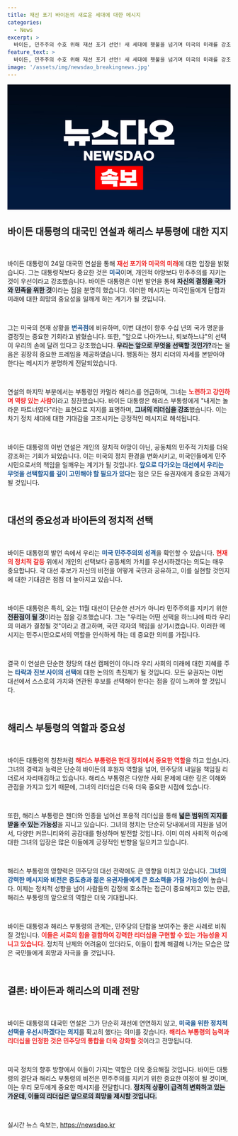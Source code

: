 ```yaml
---
title: 재선 포기 바이든의 새로운 세대에 대한 메시지
categories:
  - News
excerpt: >
  바이든, 민주주의 수호 위해 재선 포기 선언! 새 세대에 횃불을 넘기며 미국의 미래를 강조한 그의 말에 귀 기울여보세요. 강력한 메시지가 담긴 연설의 핵심은 무엇일까요?
feature_text: >
  바이든, 민주주의 수호 위해 재선 포기 선언! 새 세대에 횃불을 넘기며 미국의 미래를 강조한 그의 말에 귀 기울여보세요. 강력한 메시지가 담긴 연설의 핵심은 무엇일까요?
image: '/assets/img/newsdao_breakingnews.jpg'
---
```


<p><img src="/assets/img/newsdao_breakingnews.jpg" alt="pcversion 속보" /></p>

<h2 data-ke-size="size26">바이든 대통령의 대국민 연설과 해리스 부통령에 대한 지지</h2>

<p data-ke-size="size16">&nbsp;</p>

<p>바이든 대통령이 24일 대국민 연설을 통해 <b><span style="color: #ee2323;">재선 포기와 미국의 미래</span></b>에 대한 입장을 밝혔습니다. 그는 대통령직보다 중요한 것은 <b><span style="color: #1a5490;">미국</span></b>이며, 개인적 야망보다 민주주의를 지키는 것이 우선이라고 강조했습니다. 바이든 대통령은 이번 발언을 통해 <b><span style="background-color: #21538527;">자신의 결정을 국가와 민족을 위한 것</span></b>이라는 점을 분명히 했습니다. 이러한 메시지는 미국인들에게 단합과 미래에 대한 희망의 중요성을 일깨게 하는 계기가 될 것입니다. </p>

<p data-ke-size="size16">&nbsp;</p>

<p>그는 미국의 현재 상황을 <b><span style="color: #1a5490;">변곡점</span></b>에 비유하며, 이번 대선이 향후 수십 년의 국가 명운을 결정짓는 중요한 기회라고 밝혔습니다. 또한, "앞으로 나아가느냐, 퇴보하느냐"의 선택이 우리의 손에 달려 있다고 강조했습니다. <b><span style="background-color: #21538527;">우리는 앞으로 무엇을 선택할 것인가?</span></b>라는 물음은 굉장히 중요한 프레임을 제공하였습니다. 행동하는 정치 리더의 자세를 본받아야 한다는 메시지가 분명하게 전달되었습니다.</p>

<p data-ke-size="size16">&nbsp;</p>

<p>연설의 마지막 부분에서는 부통령인 카멀라 해리스를 언급하며, 그녀는 <b><span style="color: #ee2323;">노련하고 강인하며 역량 있는 사람</span></b>이라고 칭찬했습니다. 바이든 대통령은 해리스 부통령에게 "내게는 놀라운 파트너였다"라는 표현으로 지지를 표명하며, <b><span style="background-color: #21538527;">그녀의 리더십을 강조</span></b>했습니다. 이는 차기 정치 세대에 대한 기대감을 고조시키는 긍정적인 메시지로 해석됩니다.</p>

<p data-ke-size="size16">&nbsp;</p>

<p>바이든 대통령의 이번 연설은 개인의 정치적 야망이 아닌, 공동체의 민주적 가치를 더욱 강조하는 기회가 되었습니다. 이는 미국의 정치 환경을 변화시키고, 미국인들에게 민주시민으로서의 책임을 일깨우는 계기가 될 것입니다. <b><span style="color: #1a5490;">앞으로 다가오는 대선에서 우리는 무엇을 선택할지를 깊이 고민해야 할 필요가 있다</span></b>는 점은 모든 유권자에게 중요한 과제가 될 것입니다.</p>

<p data-ke-size="size16">&nbsp;</p>

<h2 data-ke-size="size26">대선의 중요성과 바이든의 정치적 선택</h2>

<p data-ke-size="size16">&nbsp;</p>

<p>바이든 대통령의 발언 속에서 우리는 <b><span style="color: #1a5490;">미국 민주주의의 성격</span></b>을 확인할 수 있습니다. <b><span style="color: #ee2323;">현재의 정치적 갈등</span></b> 위에서 개인의 선택보다 공동체의 가치를 우선시하겠다는 의도는 매우 중요합니다. 각 대선 후보가 자신의 비전을 어떻게 국민과 공유하고, 이를 실현할 것인지에 대한 기대감은 점점 더 높아지고 있습니다.</p>

<p data-ke-size="size16">&nbsp;</p>

<p>바이든 대통령은 특히, 오는 11월 대선이 단순한 선거가 아니라 민주주의를 지키기 위한 <b><span style="background-color: #21538527;">전환점이 될 것</span></b>이라는 점을 강조했습니다. 그는 "우리는 어떤 선택을 하느냐에 따라 우리의 미래가 결정될 것"이라고 경고하며, 국민 각자의 책임을 상기시켰습니다. 이러한 메시지는 민주시민으로서의 역할을 인식하게 하는 데 중요한 의미를 가집니다.</p>

<p data-ke-size="size16">&nbsp;</p>

<p>결국 이 연설은 단순한 정당의 대선 캠페인이 아니라 우리 사회의 미래에 대한 지혜를 주는 <b><span style="color: #1a5490;">타락과 진보 사이의 선택</span></b>에 대한 논의의 촉진제가 될 것입니다. 모든 유권자는 이번 대선에서 스스로의 가치와 연관된 후보를 선택해야 한다는 점을 깊이 느껴야 할 것입니다.</p>

<p data-ke-size="size16">&nbsp;</p>

<h2 data-ke-size="size26">해리스 부통령의 역할과 중요성</h2>

<p data-ke-size="size16">&nbsp;</p>

<p>바이든 대통령의 칭찬처럼 <b><span style="color: #ee2323;">해리스 부통령은 현대 정치에서 중요한 역할</span></b>을 하고 있습니다. 그녀의 경력과 능력은 단순히 바이든의 후원자 역할을 넘어, 민주당의 내일을 책임질 리더로서 자리매김하고 있습니다. 해리스 부통령은 다양한 사회 문제에 대한 깊은 이해와 관점을 가지고 있기 때문에, 그녀의 리더십은 더욱 더욱 중요한 시점에 있습니다.</p>

<p data-ke-size="size16">&nbsp;</p>

<p>또한, 해리스 부통령은 젠더와 인종을 넘어선 포용적 리더십을 통해 <b><span style="background-color: #21538527;">넓은 범위의 지지를 받을 수 있는 가능성</span></b>을 지니고 있습니다. 그녀의 정치는 단순히 당내에서의 지원을 넘어서, 다양한 커뮤니티와의 공감대를 형성하며 발전할 것입니다. 이미 여러 사회적 이슈에 대한 그녀의 입장은 많은 이들에게 긍정적인 반향을 일으키고 있습니다.</p>

<p data-ke-size="size16">&nbsp;</p>

<p>해리스 부통령의 영향력은 민주당의 대선 전략에도 큰 영향을 미치고 있습니다. <b><span style="color: #1a5490;">그녀의 강력한 메시지와 비전은 중도층과 젊은 유권자들에게 큰 호소력을 가질 가능성이</span></b> 높습니다. 이제는 정치적 성향을 넘어 사람들의 감정에 호소하는 접근이 중요해지고 있는 만큼, 해리스 부통령의 앞으로의 역할은 더욱 기대됩니다.</p>

<p data-ke-size="size16">&nbsp;</p>

<p>바이든 대통령과 해리스 부통령의 관계는, 민주당의 단합을 보여주는 좋은 사례로 비춰질 것입니다. <b><span style="color: #ee2323;">이들은 서로의 힘을 결합하여 강력한 리더십을 구현할 수 있는 가능성을 지니고 있습니다</span></b>. 정치적 난제와 어려움이 있더라도, 이들이 함께 해결해 나가는 모습은 많은 국민들에게 희망과 자극을 줄 것입니다.</p>

<p data-ke-size="size16">&nbsp;</p>

<h2 data-ke-size="size26">결론: 바이든과 해리스의 미래 전망</h2>

<p data-ke-size="size16">&nbsp;</p>

<p>바이든 대통령의 대국민 연설은 그가 단순히 재선에 연연하지 않고, <b><span style="color: #1a5490;">미국을 위한 정치적 선택을 우선시하겠다는 의지</span></b>를 확고히 했다는 의미를 갖습니다. <b><span style="color: #ee2323;">해리스 부통령의 능력과 리더십을 인정한 것은 민주당의 통합을 더욱 강화할 것</span></b>이라고 전망됩니다.</p>

<p data-ke-size="size16">&nbsp;</p>

<p>미국 정치의 향후 방향에서 이들이 가지는 역할은 더욱 중요해질 것입니다. 바이든 대통령의 결단과 해리스 부통령의 비전은 민주주의를 지키기 위한 중요한 여정이 될 것이며, 이는 우리 모두에게 중요한 메시지를 전달합니다. <b><span style="background-color: #21538527;">정치적 상황이 급격히 변화하고 있는 가운데, 이들의 리더십은 앞으로의 희망을 제시할 것입니다.</span></b></p>

<p data-ke-size="size16">&nbsp;</p>
실시간 뉴스 속보는, <a href="https://newsdao.kr" rel="dofollow">https://newsdao.kr</a>


